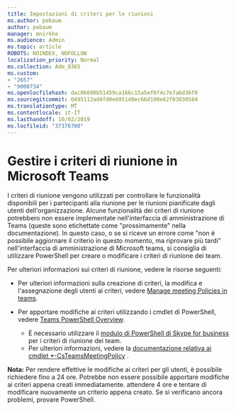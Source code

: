 ```yaml
---
title: Impostazioni di criteri per le riunioni
ms.author: pebaum
author: pebaum
manager: mnirkhe
ms.audience: Admin
ms.topic: article
ROBOTS: NOINDEX, NOFOLLOW
localization_priority: Normal
ms.collection: Adm_O365
ms.custom:
- "2657"
- "9000734"
ms.openlocfilehash: dac06690b51459ca166c15a5ef0f4c7e7a6d36f0
ms.sourcegitcommit: 0495112ad4fd0e695140ec66d190e62f03030584
ms.translationtype: MT
ms.contentlocale: it-IT
ms.lasthandoff: 10/02/2019
ms.locfileid: "37376700"
---
```

# <a name="manage-meeting-policies-in-microsoft-teams"></a>Gestire i criteri di riunione in Microsoft Teams

I criteri di riunione vengono utilizzati per controllare le funzionalità disponibili per i partecipanti alla riunione per le riunioni pianificate dagli utenti dell'organizzazione. Alcune funzionalità dei criteri di riunione potrebbero non essere implementate nell'interfaccia di amministrazione di Teams (queste sono etichettate come "prossimamente" nella documentazione). In questo caso, o se si riceve un errore come "non è possibile aggiornare il criterio in questo momento, ma riprovare più tardi" nell'interfaccia di amministrazione di Microsoft teams, si consiglia di utilizzare PowerShell per creare o modificare i criteri di riunione dei team. 

Per ulteriori informazioni sui criteri di riunione, vedere le risorse seguenti:

- Per ulteriori informazioni sulla creazione di criteri, la modifica e l'assegnazione degli utenti ai criteri, vedere [Manage meeting Policies in teams](https://docs.microsoft.com/en-us/microsoftteams/meeting-policies-in-teams).

- Per apportare modifiche ai criteri utilizzando i cmdlet di PowerShell, vedere [Teams PowerShell Overview](https://docs.microsoft.com/microsoftteams/teams-powershell-overview). 
    - È necessario utilizzare il [modulo di PowerShell di Skype for business](https://www.microsoft.com/download/details.aspx?id=39366) per i criteri di riunione dei team. 
    - Per ulteriori informazioni, vedere la [documentazione relativa ai cmdlet *-CsTeamsMeetingPolicy](https://docs.microsoft.com/search/?search=CsTeamsMeetingPolicy&view=skype-ps) .

**Nota:** Per rendere effettive le modifiche ai criteri per gli utenti, è possibile richiedere fino a 24 ore. Potrebbe non essere possibile apportare modifiche ai criteri appena creati immediatamente. attendere 4 ore e tentare di modificare nuovamente un criterio appena creato. Se si verificano ancora problemi, provare PowerShell.  